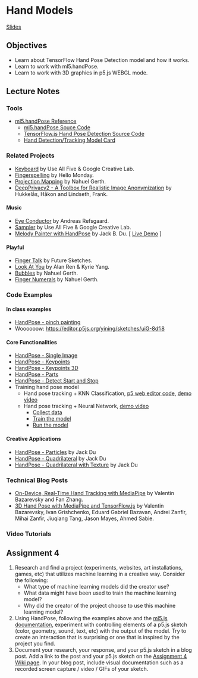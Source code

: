 # Hand Models

[Slides](https://docs.google.com/presentation/d/1RieL21CU8o3UqbWmM0tehU8WgxqwqH9alXMbA0gZk3g/edit?usp=sharing)

## Objectives

- Learn about TensorFlow Hand Pose Detection model and how it works.
- Learn to work with ml5.handPose.
- Learn to work with 3D graphics in p5.js WEBGL mode.

## Lecture Notes

### Tools

- [ml5.handPose Reference](https://docs.ml5js.org/#/reference/handpose)
  - [ml5.handPose Souce Code](https://github.com/ml5js/ml5-next-gen/tree/main/src/HandPose)
  - [TensorFlow.js Hand Pose Detection Source Code](https://github.com/tensorflow/tfjs-models/tree/master/hand-pose-detection)
  - [Hand Detection/Tracking Model Card](https://drive.google.com/file/d/1sv4sSb9BSNVZhLzxXJ0jBv9DqD-4jnAz/)

### Related Projects

- [Keyboard](https://experiments.withgoogle.com/keyboard) by Use All Five & Google Creative Lab.
- [Fingerspelling](https://www.hellomonday.com/work/fingerspelling) by Hello Monday.
- [Projection Mapping](https://www.instagram.com/p/CrLLNzGLcoA/) by Nahuel Gerth.
- [DeepPrivacy2 - A Toolbox for Realistic Image Anonymization](https://github.com/hukkelas/deep_privacy2) by Hukkelås, Håkon and Lindseth, Frank.

#### Music

- [Eye Conductor](https://www.andreasrefsgaard.dk/projects/eye-conductor/) by Andreas Refsgaard.
- [Sampler](https://experiments.withgoogle.com/sampler) by Use All Five & Google Creative Lab.
- [Melody Painter with HandPose](https://www.instagram.com/p/C4WozrtsZ4r/) by Jack B. Du. [ [Live Demo](https://editor.p5js.org/jackbdu/full/jIvzImJMb) ]

#### Playful

- [Finger Talk](https://www.media.mit.edu/projects/finger-talk/overview/) by Future Sketches.
- [Look At You](https://by.alan.ooo/Project+Portfolio/Code/Look+At+You!!!) by Alan Ren & Kyrie Yang.
- [Bubbles](https://www.instagram.com/p/C6S5BHPCGu3/) by Nahuel Gerth.
- [Finger Numerals](https://www.instagram.com/p/CsBMOvUL4CP/) by Nahuel Gerth.

### Code Examples

#### In class examples

- [HandPose - pinch painting](https://editor.p5js.org/ima_ml/sketches/v1x7MSdLW)
- Woooooow: https://editor.p5js.org/yining/sketches/uiG-8dfi8

#### Core Functionalities

- [HandPose - Single Image](https://editor.p5js.org/ml5/sketches/8VK_l3XwE)
- [HandPose - Keypoints](https://editor.p5js.org/ml5/sketches/QGH3dwJ1A)
- [HandPose - Keypoints 3D](https://editor.p5js.org/jackbdu/sketches/DZoGg02Sx)
- [HandPose - Parts](https://editor.p5js.org/ml5/sketches/DNbSiIYKB)
- [HandPose - Detect Start and Stop](https://editor.p5js.org/ml5/sketches/W9vFFT5RM)
- Training hand pose model
  - Hand pose tracking + KNN Classification, [p5 web editor code](https://editor.p5js.org/yining/sketches/uUwg0z9Z5), [demo video](https://www.loom.com/share/f81cf908e5b7404ba0071902019d67c2)
  - Hand pose tracking + Neural Network, [demo video](https://www.loom.com/share/420fa5941dea411491af817011622c86)
    - [Collect data](https://editor.p5js.org/yining/sketches/dCoPm-Opb)
    - [Train the model](https://editor.p5js.org/yining/sketches/IrBFfXbSF)
    - [Run the model](https://editor.p5js.org/yining/sketches/6cFF9-L-Z)

#### Creative Applications

- [HandPose - Particles](https://editor.p5js.org/jackbdu/sketches/4Pd5XgWtC) by Jack Du
- [HandPose - Quadrilateral](https://editor.p5js.org/jackbdu/sketches/s3uqE-9fA) by Jack Du
- [HandPose - Quadrilateral with Texture](https://editor.p5js.org/jackbdu/sketches/JwMBQyES3) by Jack Du

### Technical Blog Posts

- [On-Device, Real-Time Hand Tracking with MediaPipe](https://research.google/blog/on-device-real-time-hand-tracking-with-mediapipe/) by Valentin Bazarevsky and Fan Zhang.
- [3D Hand Pose with MediaPipe and TensorFlow.js](https://blog.tensorflow.org/2021/11/3D-handpose.html) by Valentin Bazarevsky, Ivan Grishchenko, Eduard Gabriel Bazavan, Andrei Zanfir, Mihai Zanfir, Jiuqiang Tang, Jason Mayes, Ahmed Sabie.

### Video Tutorials

## Assignment 4

1. Research and find a project (experiments, websites, art installations, games, etc) that utilizes machine learning in a creative way. Consider the following:
   - What type of machine learning models did the creator use?
   - What data might have been used to train the machine learning model?
   - Why did the creator of the project choose to use this machine learning model?
2. Using HandPose, following the examples above and the [ml5.js documentation](https://docs.ml5js.org/), experiment with controlling elements of a p5.js sketch (color, geometry, sound, text, etc) with the output of the model. Try to create an interaction that is surprising or one that is inspired by the project you find.
3. Document your research, your response, and your p5.js sketch in a blog post. Add a link to the post and your p5.js sketch on the [Assignment 4 Wiki page](https://github.com/ml5js/Intro-ML-Arts-IMA-F25/wiki/Assignment-4). In your blog post, include visual documentation such as a recorded screen capture / video / GIFs of your sketch.
